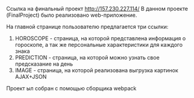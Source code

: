 Cсылка на финальный проект http://157.230.227.114/
В данном проекте (FinalProject) было реализовано web-приложение.

На главной странице пользователю предлагается три ссылки:
1. HOROSCOPE - страница, на которой представлена информация о гороскопе, а так же персональные характеристики для каждого знака
2. PREDICTION - страница, на которой можно узнать свое предсказание на день 
3. IMAGE - страница, на которой реализована выгрузка картинок AJAX+JSON 

Проект ыл собран с помощью сборщика webpack
